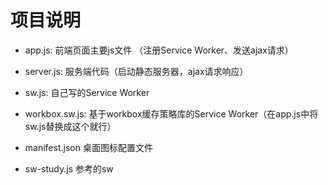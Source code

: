 # 项目说明

- app.js: 前端页面主要js文件 （注册Service Worker、发送ajax请求）

- server.js: 服务端代码（启动静态服务器，ajax请求响应）

- sw.js: 自己写的Service Worker

- workbox.sw.js: 基于workbox缓存策略库的Service Worker（在app.js中将sw.js替换成这个就行）

- manifest.json 桌面图标配置文件

- sw-study.js  参考的sw
